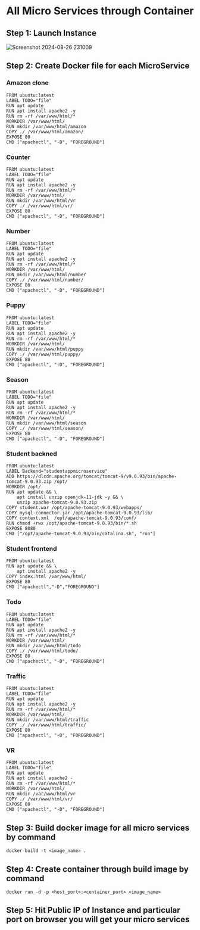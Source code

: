 # All Micro Services through Container
## Step 1: Launch Instance

![Screenshot 2024-08-26 231009](https://github.com/user-attachments/assets/a2ed93e8-2b2c-4a20-8ccb-662caaee4ac9)

## Step 2: Create Docker file for each MicroService
### Amazon clone
```
FROM ubuntu:latest
LABEL TODO="file"
RUN apt update
RUN apt install apache2 -y
RUN rm -rf /var/www/html/*
WORKDIR /var/www/html/
RUN mkdir /var/www/html/amazon
COPY ./ /var/www/html/amazon/
EXPOSE 80
CMD ["apachectl", "-D", "FOREGROUND"]
```
### Counter
```
FROM ubuntu:latest
LABEL TODO="file"
RUN apt update
RUN apt install apache2 -y
RUN rm -rf /var/www/html/*
WORKDIR /var/www/html/
RUN mkdir /var/www/html/vr
COPY ./ /var/www/html/vr/
EXPOSE 80
CMD ["apachectl", "-D", "FOREGROUND"]
```
### Number
```
FROM ubuntu:latest
LABEL TODO="file"
RUN apt update
RUN apt install apache2 -y
RUN rm -rf /var/www/html/*
WORKDIR /var/www/html/
RUN mkdir /var/www/html/number
COPY ./ /var/www/html/number/
EXPOSE 80
CMD ["apachectl", "-D", "FOREGROUND"]
```
### Puppy
```
FROM ubuntu:latest
LABEL TODO="file"
RUN apt update
RUN apt install apache2 -y
RUN rm -rf /var/www/html/*
WORKDIR /var/www/html/
RUN mkdir /var/www/html/puppy
COPY ./ /var/www/html/puppy/
EXPOSE 80 
CMD ["apachectl", "-D", "FOREGROUND"]
```
### Season
```
FROM ubuntu:latest
LABEL TODO="file"
RUN apt update
RUN apt install apache2 -y
RUN rm -rf /var/www/html/*
WORKDIR /var/www/html/
RUN mkdir /var/www/html/season
COPY ./ /var/www/html/season/
EXPOSE 80
CMD ["apachectl", "-D", "FOREGROUND"]
```
### Student backned
```
FROM ubuntu:latest
LABEL Backend="studentappmicroservice"
ADD https://dlcdn.apache.org/tomcat/tomcat-9/v9.0.93/bin/apache-tomcat-9.0.93.zip /opt/
WORKDIR /opt/
RUN apt update && \
    apt install unzip openjdk-11-jdk -y && \
    unzip apache-tomcat-9.0.93.zip
COPY student.war /opt/apache-tomcat-9.0.93/webapps/
COPY mysql-connector.jar /opt/apache-tomcat-9.0.93/lib/
COPY context.xml  /opt/apache-tomcat-9.0.93/conf/
RUN chmod +rwx /opt/apache-tomcat-9.0.93/bin/*.sh
EXPOSE 8080
CMD ["/opt/apache-tomcat-9.0.93/bin/catalina.sh", "run"]
```
### Student frontend
```
FROM ubuntu:latest
RUN apt update && \
    apt install apache2 -y
COPY index.html /var/www/html/
EXPOSE 80
CMD ["apachectl","-D","FOREGROUND"]
```
### Todo
```
FROM ubuntu:latest
LABEL TODO="file"
RUN apt update
RUN apt install apache2 -y
RUN rm -rf /var/www/html/*
WORKDIR /var/www/html/
RUN mkdir /var/www/html/todo
COPY ./ /var/www/html/todo/
EXPOSE 80
CMD ["apachectl", "-D", "FOREGROUND"]
```
### Traffic
```
FROM ubuntu:latest
LABEL TODO="file"
RUN apt update
RUN apt install apache2 -y
RUN rm -rf /var/www/html/*
WORKDIR /var/www/html/
RUN mkdir /var/www/html/traffic
COPY ./ /var/www/html/traffic/
EXPOSE 80
CMD ["apachectl", "-D", "FOREGROUND"]
```
### VR
```
FROM ubuntu:latest
LABEL TODO="file"
RUN apt update
RUN apt install apache2 -
RUN rm -rf /var/www/html/*
WORKDIR /var/www/html/
RUN mkdir /var/www/html/vr
COPY ./ /var/www/html/vr/
EXPOSE 80
CMD ["apachectl", "-D", "FOREGROUND"]
```

## Step 3: Build docker image for all micro services by command
```
docker build -t <image_name> .
```

## Step 4: Create container through build image by command
```
docker run -d -p <host_port>:<container_port> <image_name>
```
## Step 5: Hit Public IP of Instance and particular port on browser you will get your micro services
